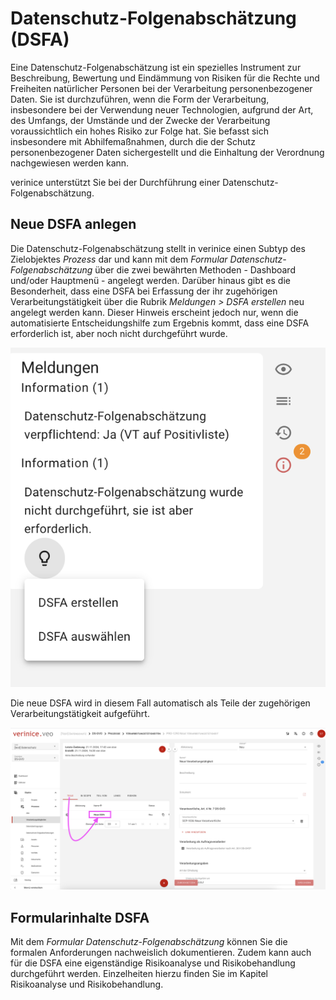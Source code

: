 <!-- © 2024 The Project Contributors - see AUTHORS.txt -->
# Datenschutz-Folgenabschätzung (DSFA)

Eine Datenschutz-Folgenabschätzung ist ein spezielles Instrument zur Beschreibung, Bewertung und Eindämmung von Risiken für die Rechte und Freiheiten natürlicher Personen bei der Verarbeitung personenbezogener Daten. Sie ist durchzuführen, wenn die Form der Verarbeitung, insbesondere bei der Verwendung neuer Technologien, aufgrund der Art, des Umfangs, der Umstände und der Zwecke der Verarbeitung voraussichtlich ein hohes Risiko zur Folge hat. Sie befasst sich insbesondere mit Abhilfemaßnahmen, durch die der Schutz personenbezogener Daten sichergestellt und die Einhaltung der Verordnung nachgewiesen werden kann.

verinice unterstützt Sie bei der Durchführung einer Datenschutz-Folgenabschätzung. 

## Neue DSFA anlegen

Die Datenschutz-Folgenabschätzung stellt in verinice einen Subtyp des Zielobjektes *Prozess* dar und kann mit dem *Formular Datenschutz-Folgenabschätzung* über die zwei bewährten Methoden - Dashboard und/oder Hauptmenü - angelegt werden.
Darüber hinaus gibt es die Besonderheit, dass eine DSFA bei Erfassung der ihr zugehörigen Verarbeitungstätigkeit über die Rubrik *Meldungen > DSFA erstellen* neu angelegt werden kann.
Dieser Hinweis erscheint jedoch nur, wenn die automatisierte Entscheidungshilfe zum Ergebnis kommt, dass eine DSFA erforderlich ist, aber noch nicht durchgeführt wurde.

![DSFA](/assets/domain-ds-gvo/Bild16.png)

Die neue DSFA wird in diesem Fall automatisch als Teile der zugehörigen Verarbeitungstätigkeit aufgeführt. 

![DSFA](/assets/domain-ds-gvo/Bild17.png)

## Formularinhalte DSFA

Mit dem *Formular Datenschutz-Folgenabschätzung* können Sie die formalen Anforderungen nachweislich dokumentieren. Zudem kann auch für die DSFA eine eigenständige Risikoanalyse und Risikobehandlung durchgeführt werden. Einzelheiten hierzu finden Sie im Kapitel Risikoanalyse und Risikobehandlung.
